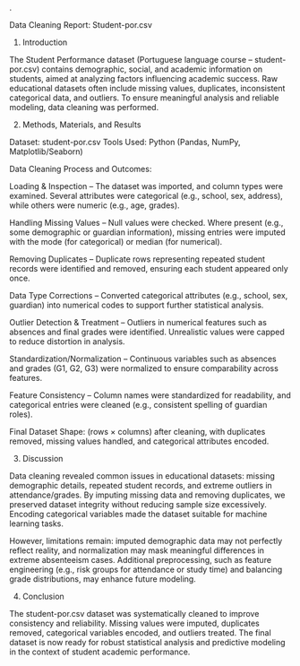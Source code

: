 .

 Data Cleaning Report: Student-por.csv
1. Introduction

The Student Performance dataset (Portuguese language course – student-por.csv) contains demographic, social, and academic information on students, aimed at analyzing factors influencing academic success. Raw educational datasets often include missing values, duplicates, inconsistent categorical data, and outliers. To ensure meaningful analysis and reliable modeling, data cleaning was performed.

2. Methods, Materials, and Results

Dataset: student-por.csv
Tools Used: Python (Pandas, NumPy, Matplotlib/Seaborn)

Data Cleaning Process and Outcomes:

Loading & Inspection – The dataset was imported, and column types were examined. Several attributes were categorical (e.g., school, sex, address), while others were numeric (e.g., age, grades).

Handling Missing Values – Null values were checked. Where present (e.g., some demographic or guardian information), missing entries were imputed with the mode (for categorical) or median (for numerical).

Removing Duplicates – Duplicate rows representing repeated student records were identified and removed, ensuring each student appeared only once.

Data Type Corrections – Converted categorical attributes (e.g., school, sex, guardian) into numerical codes to support further statistical analysis.

Outlier Detection & Treatment – Outliers in numerical features such as absences and final grades were identified. Unrealistic values were capped to reduce distortion in analysis.

Standardization/Normalization – Continuous variables such as absences and grades (G1, G2, G3) were normalized to ensure comparability across features.

Feature Consistency – Column names were standardized for readability, and categorical entries were cleaned (e.g., consistent spelling of guardian roles).

Final Dataset Shape: (rows × columns) after cleaning, with duplicates removed, missing values handled, and categorical attributes encoded.

3. Discussion

Data cleaning revealed common issues in educational datasets: missing demographic details, repeated student records, and extreme outliers in attendance/grades. By imputing missing data and removing duplicates, we preserved dataset integrity without reducing sample size excessively. Encoding categorical variables made the dataset suitable for machine learning tasks.

However, limitations remain: imputed demographic data may not perfectly reflect reality, and normalization may mask meaningful differences in extreme absenteeism cases. Additional preprocessing, such as feature engineering (e.g., risk groups for attendance or study time) and balancing grade distributions, may enhance future modeling.

4. Conclusion

The student-por.csv dataset was systematically cleaned to improve consistency and reliability. Missing values were imputed, duplicates removed, categorical variables encoded, and outliers treated. The final dataset is now ready for robust statistical analysis and predictive modeling in the context of student academic performance.